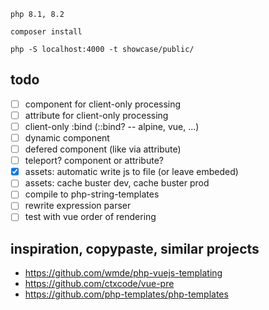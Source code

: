     php 8.1, 8.2

    composer install

    php -S localhost:4000 -t showcase/public/

## todo

- [ ] component for client-only processing
- [ ] attribute for client-only processing
- [ ] client-only :bind (::bind? -- alpine, vue, ...)
- [ ] dynamic component <component :is="input_type"></component>
- [ ] defered component (like <assets> via attribute)
- [ ] teleport? component or attribute?
- [x] assets: automatic write js to file (or leave embeded)
- [ ] assets: cache buster dev, cache buster prod
- [ ] compile to php-string-templates
- [ ] rewrite expression parser
- [ ] test with vue order of rendering

## inspiration, copypaste, similar projects

- https://github.com/wmde/php-vuejs-templating
- https://github.com/ctxcode/vue-pre
- https://github.com/php-templates/php-templates

